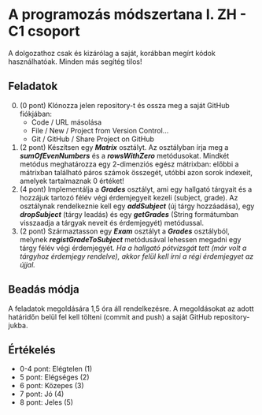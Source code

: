# A programozás módszertana I. ZH - C1 csoport

A dolgozathoz csak és kizárólag a saját, korábban megírt kódok használhatóak. Minden más segítég tilos!

## Feladatok

0. (0 pont) Klónozza jelen repository-t és ossza meg a saját GitHub fiókjában:
    - Code / URL másolása
    - File / New / Project from Version Control...
    - Git / GitHub / Share Project on GitHub
1. (2 pont) Készítsen egy ***Matrix*** osztályt. Az osztályban írja meg a ***sumOfEvenNumbers*** és a
   ***rowsWithZero*** metódusokat. Mindkét metódus meghatározza egy 2-dimenziós egész mátrixban: előbbi a mátrixban
   található páros számok összegét, utóbbi azon sorok indexeit, amelyek tartalmaznak 0 értéket!
2. (4 pont) Implementálja a ***Grades*** osztályt, ami egy hallgató tárgyait és a hozzájuk tartozó félév végi
   érdemjegyeit kezeli (subject, grade). Az osztálynak rendelkeznie kell egy ***addSubject*** (új tárgy hozzáadása),
   egy ***dropSubject*** (tárgy leadás) és egy ***getGrades*** (String formátumban visszaadja a tárgyak neveit
   és érdemjegyét) metódussal.
3. (2 pont) Származtasson egy ***Exam*** osztályt a ***Grades*** osztályból, melynek ***registGradeToSubject***
   metódusával lehessen megadni egy tárgy félév végi érdemjegyét. *Ha a hallgató pótvizsgát tett (már volt a
   tárgyhoz érdemjegy rendelve), akkor felül kell írni a régi érdemjegyet az újjal.*

## Beadás módja

A feladatok megoldására 1,5 óra áll rendelkezésre. A megoldásokat az adott határidőn belül fel kell tölteni
(commit and push) a saját GitHub repository-jukba.

## Értékelés

* 0-4 pont: Elégtelen (1)
* 5 pont: Elégséges (2)
* 6 pont: Közepes (3)
* 7 pont: Jó (4)
* 8 pont: Jeles (5)